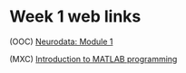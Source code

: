 # Week 1 web links

(OOC) <a href="http://www.edx.org/">Neurodata: Module 1</a>

(MXC) <a href="http://www.mikexcohen.com/lecturelets/matlabintro/matlabintro.ogv">Introduction to MATLAB programming</a>
